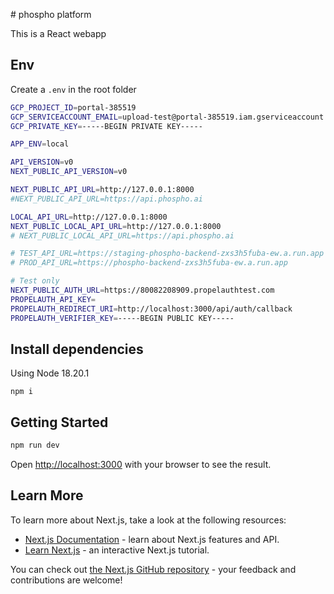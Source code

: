 # phospho platform

This is a React webapp

## Env

Create a `.env` in the root folder

```bash
GCP_PROJECT_ID=portal-385519
GCP_SERVICEACCOUNT_EMAIL=upload-test@portal-385519.iam.gserviceaccount.com
GCP_PRIVATE_KEY=-----BEGIN PRIVATE KEY-----

APP_ENV=local

API_VERSION=v0
NEXT_PUBLIC_API_VERSION=v0

NEXT_PUBLIC_API_URL=http://127.0.0.1:8000
#NEXT_PUBLIC_API_URL=https://api.phospho.ai

LOCAL_API_URL=http://127.0.0.1:8000
NEXT_PUBLIC_LOCAL_API_URL=http://127.0.0.1:8000
# NEXT_PUBLIC_LOCAL_API_URL=https://api.phospho.ai

# TEST_API_URL=https://staging-phospho-backend-zxs3h5fuba-ew.a.run.app
# PROD_API_URL=https://phospho-backend-zxs3h5fuba-ew.a.run.app

# Test only
NEXT_PUBLIC_AUTH_URL=https://80082208909.propelauthtest.com
PROPELAUTH_API_KEY=
PROPELAUTH_REDIRECT_URI=http://localhost:3000/api/auth/callback
PROPELAUTH_VERIFIER_KEY=-----BEGIN PUBLIC KEY-----
```

## Install dependencies

Using Node 18.20.1

```
npm i
```

## Getting Started

```bash
npm run dev
```

Open [http://localhost:3000](http://localhost:3000) with your browser to see the result.

## Learn More

To learn more about Next.js, take a look at the following resources:

- [Next.js Documentation](https://nextjs.org/docs) - learn about Next.js features and API.
- [Learn Next.js](https://nextjs.org/learn) - an interactive Next.js tutorial.

You can check out [the Next.js GitHub repository](https://github.com/vercel/next.js/) - your feedback and contributions are welcome!
